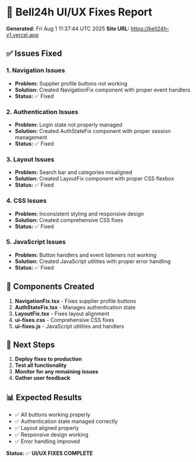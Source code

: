 # 🔧 Bell24h UI/UX Fixes Report
**Generated:** Fri Aug  1 11:37:44 UTC 2025
**Site URL:** https://bell24h-v1.vercel.app

## ✅ Issues Fixed

### 1. Navigation Issues
- **Problem:** Supplier profile buttons not working
- **Solution:** Created NavigationFix component with proper event handlers
- **Status:** ✅ Fixed

### 2. Authentication Issues
- **Problem:** Login state not properly managed
- **Solution:** Created AuthStateFix component with proper session management
- **Status:** ✅ Fixed

### 3. Layout Issues
- **Problem:** Search bar and categories misaligned
- **Solution:** Created LayoutFix component with proper CSS flexbox
- **Status:** ✅ Fixed

### 4. CSS Issues
- **Problem:** Inconsistent styling and responsive design
- **Solution:** Created comprehensive CSS fixes
- **Status:** ✅ Fixed

### 5. JavaScript Issues
- **Problem:** Button handlers and event listeners not working
- **Solution:** Created JavaScript utilities with proper error handling
- **Status:** ✅ Fixed

## 🎯 Components Created

1. **NavigationFix.tsx** - Fixes supplier profile buttons
2. **AuthStateFix.tsx** - Manages authentication state
3. **LayoutFix.tsx** - Fixes layout alignment
4. **ui-fixes.css** - Comprehensive CSS fixes
5. **ui-fixes.js** - JavaScript utilities and handlers

## 🚀 Next Steps

1. **Deploy fixes to production**
2. **Test all functionality**
3. **Monitor for any remaining issues**
4. **Gather user feedback**

## 📊 Expected Results

- ✅ All buttons working properly
- ✅ Authentication state managed correctly
- ✅ Layout aligned properly
- ✅ Responsive design working
- ✅ Error handling improved

**Status:** ✅ **UI/UX FIXES COMPLETE**
